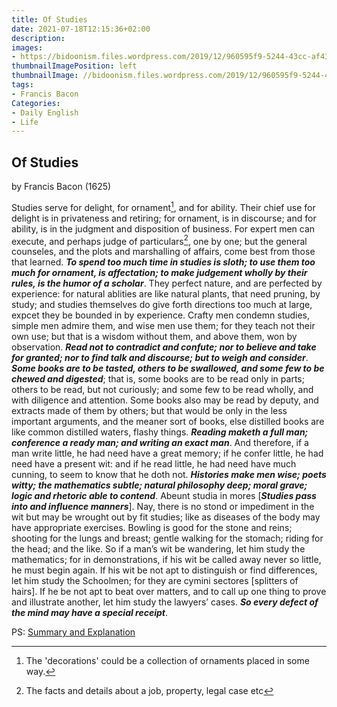 ```yaml
---
title: Of Studies
date: 2021-07-18T12:15:36+02:00
description:
images:
- https://bidoonism.files.wordpress.com/2019/12/960595f9-5244-43cc-af43-4841464eb08d.jpeg
thumbnailImagePosition: left
thumbnailImage: //bidoonism.files.wordpress.com/2019/12/960595f9-5244-43cc-af43-4841464eb08d.jpeg
tags:
- Francis Bacon
Categories:
- Daily English
- Life
---
```


## Of Studies
by Francis Bacon (1625)

Studies serve for delight, for ornament[^or], and for ability. Their chief use for delight is in privateness and retiring; for ornament, is in discourse; and for ability, is in the judgment and disposition of business. For expert men can execute, and perhaps judge of particulars[^pa], one by one; but the general counseles, and the plots and marshalling of affairs, come best from those that learned. ***To spend too much time in studies is sloth; to use them too much for ornament, is affectation; to make judgement wholly by their rules, is the humor of a scholar***. They perfect nature, and are perfected by experience: for natural ablities are like natural plants, that need pruning, by study; and studies themselves do give forth directions too much at large, expcet they be bounded in by experience. Crafty men condemn studies, simple men admire them, and wise men use them; for they teach not their own use; but that is a wisdom without them, and above them, won by observation. ***Read not to contradict and confute; nor to believe and take for granted; nor to find talk and discourse; but to weigh and consider***. ***Some books are to be tasted, others to be swallowed, and some few to be chewed and digested***; that is, some books are to be read only in parts; others to be read, but not curiously; and some few to be read wholly, and with diligence and attention. Some books also may be read by deputy, and extracts made of them by others; but that would be only in the less important arguments, and the meaner sort of books, else distilled books are like common distilled waters, flashy things. ***Reading maketh a full man; conference a ready man; and writing an exact man***. And therefore, if a man write little, he had need have a great memory; if he confer little, he had need have a present wit: and if he read little, he had need have much cunning, to seem to know that he doth not. ***Histories make men wise; poets witty; the mathematics subtle; natural philosophy deep; moral grave; logic and rhetoric able to contend***. Abeunt studia in mores [***Studies pass into and influence manners***]. Nay, there is no stond or impediment in the wit but may be wrought out by fit studies; like as diseases of the body may have appropriate exercises. Bowling is good for the stone and reins; shooting for the lungs and breast; gentle walking for the stomach; riding for the head; and the like. So if a man’s wit be wandering, let him study the mathematics; for in demonstrations, if his wit be called away never so little, he must begin again. If his wit be not apt to distinguish or find differences, let him study the Schoolmen; for they are cymini sectores [splitters of hairs]. If he be not apt to beat over matters, and to call up one thing to prove and illustrate another, let him study the lawyers’ cases. ***So every defect of the mind may have a special receipt***.

PS: [Summary and Explanation](https://literaryyog.com/of-studies-by-francis-bacon/)

[^or]: The 'decorations' could be a collection of ornaments placed in some way.
[^pa]: The facts and details about a job, property, legal case etc
